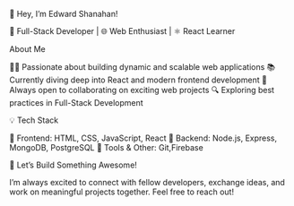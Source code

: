 👋 Hey, I’m Edward Shanahan!

🚀 Full-Stack Developer | 🌐 Web Enthusiast | ⚛️ React Learner

About Me

👨‍💻 Passionate about building dynamic and scalable web applications
📚 Currently diving deep into React and modern frontend development
🤝 Always open to collaborating on exciting web projects
🔍 Exploring best practices in Full-Stack Development

💡 Tech Stack

🔹 Frontend: HTML, CSS, JavaScript, React
🔹 Backend: Node.js, Express, MongoDB, PostgreSQL
🔹 Tools & Other: Git,Firebase

🚀 Let’s Build Something Awesome!

I’m always excited to connect with fellow developers, exchange ideas, and work on meaningful projects together. Feel free to reach out!
